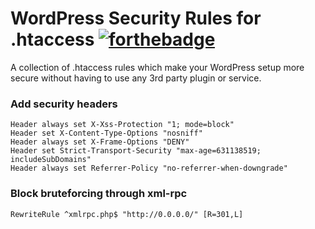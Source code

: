 # WordPress Security Rules for .htaccess [![forthebadge](https://forthebadge.com/images/badges/built-by-hipsters.svg)](http://forthebadge.com)

A collection of .htaccess rules which make your WordPress setup more secure without having to use any 3rd party plugin or service.

### Add security headers
``` apacheconf
Header always set X-Xss-Protection "1; mode=block"
Header set X-Content-Type-Options "nosniff"
Header always set X-Frame-Options "DENY"
Header set Strict-Transport-Security "max-age=631138519; includeSubDomains"
Header always set Referrer-Policy "no-referrer-when-downgrade"
```

### Block bruteforcing through xml-rpc
``` apacheconf
RewriteRule ^xmlrpc.php$ "http://0.0.0.0/" [R=301,L]
```
